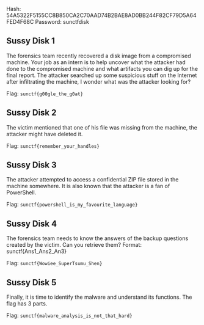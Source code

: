 Hash: 54A5322F5155CC8B850CA2C70AAD74B2BAE8AD0BB244F82CF79D5A64FED4F68C
Password: sunctfdisk

## Sussy Disk 1
The forensics team recently recovered a disk image from a compromised machine. Your job as an intern is to help uncover what the attacker had done to the compromised machine and what artifacts you can dig up for the final report. The attacker searched up some suspicious stuff on the Internet after infiltrating the machine, I wonder what was the attacker looking for?

Flag: `sunctf{g00gle_the_g0at}`

## Sussy Disk 2
The victim mentioned that one of his file was missing from the machine, the attacker might have deleted it.

Flag: `sunctf{remember_your_handles}`

## Sussy Disk 3
The attacker attempted to access a confidential ZIP file stored in the machine somewhere. It is also known that the attacker is a fan of PowerShell.

Flag: `sunctf{powershell_is_my_favourite_language}`

## Sussy Disk 4
The forensics team needs to know the answers of the backup questions created by the victim. Can you retrieve them? Format: sunctf{Ans1_Ans2_An3}

Flag: `sunctf{Wowiee_SuperTsumu_Shen}`

## Sussy Disk 5
Finally, it is time to identify the malware and understand its functions. The flag has 3 parts.

Flag: `sunctf{malware_analysis_is_not_that_hard}`
